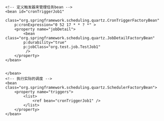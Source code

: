 <bean id="job1" class="org.test.job.TestJob2" />     
        
    <!-- 定义触发器来管理任务bean -->    
    <bean id="cronTriggerJob1"     
        class="org.springframework.scheduling.quartz.CronTriggerFactoryBean"    
        p:cronExpression="0 52 17 * * ? *" >    
        <property name="jobDetail">    
            <bean class="org.springframework.scheduling.quartz.JobDetailFactoryBean"    
            p:durability="true"    
            p:jobClass="org.test.job.TestJob1"    
             />    
        </property>    
    </bean>    
        
    
    </bean>    
    <!-- 执行实际的调度 -->    
    <bean class="org.springframework.scheduling.quartz.SchedulerFactoryBean">    
        <property name="triggers">    
            <list>    
                <ref bean="cronTriggerJob1" />    
            </list>    
        </property>    
    </bean>    